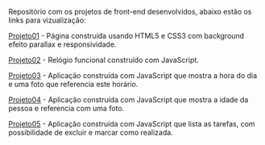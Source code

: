 Repositório com os projetos de front-end desenvolvidos, abaixo estão os links para vizualização:

<a href="https://angelicablirio.github.io/Projetos-Front-end/projeto01-html-css" target="_blank">Projeto01</a> - Página construída usando HTML5 e CSS3 com background efeito parallax e responsividade.

<a href="https://angelicablirio.github.io/Projetos-Front-end/projeto02-relogio-js" target="_blank">Projeto02</a> - Relógio funcional construído com JavaScript.

<a href="https://angelicablirio.github.io/Projetos-Front-end/projeto03-hora-js" target="_blank">Projeto03</a> - Aplicação construída com JavaScript que mostra a hora do dia e uma foto que referencia este horário.

<a href="https://angelicablirio.github.io/Projetos-Front-end/projeto04-detector-idade-js" target="_blank">Projeto04</a> - Aplicação construída com JavaScript que mostra a idade da pessoa e referencia com uma foto.

<a href="https://angelicablirio.github.io/Projetos-Front-end/projeto05-lista-tarefa-js" target="_blank">Projeto05</a> - Aplicação construída com JavaScript que lista as tarefas, com possibilidade de excluir e marcar como realizada.